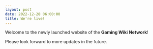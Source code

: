 ```yaml
---
layout: post
date: 2022-12-28 06:00:00
title: We're live!
---
```


Welcome to the newly launched website of the **Gaming Wiki Network**! 

Please look forward to more updates in the future.
